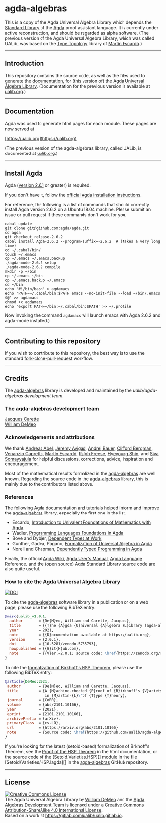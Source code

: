 # agda-algebras

This is a copy of the Agda Universal Algebra Library which depends the [Standard Library](https://github.com/agda/agda-stdlib) of the [Agda](https://wiki.portal.chalmers.se/agda/pmwiki.php) proof assistant language.
It is currently under active reconstruction, and should be regarded as alpha software.  (The previous version of the Agda Universal Algebra Library, which was called UALib, was based on the [Type Topology](https://github.com/martinescardo/TypeTopology) library of [Martín Escardó][].)

---------------------------

## Introduction

This repository contains the source code, as well as the files used to generate 
the [documentation](https://ualib.guthub.io/agda-algebras), for (this version of) the 
[Agda Universal Algebra Library](https://github.com/ualib/agda-algebras).  (Documentation for the previous version is available at [ualib.org](https://ualib.gitlab.io).)

-----------------------------

## Documentation

Agda was used to generate html pages for each module. These pages are now served at

[https://ualib.org](https://ualib.org)

(The previous version of the agda-algebras library, called UALib, is documented at [ualib.org](https://ualib.gitlab.io).)

----------------------------------

## Install Agda

Agda ([version 2.6.1](https://agda.readthedocs.io/en/v2.6.1/getting-started/installation.html) or greater) is required. 

If you don't have it, follow the [official Agda installation instructions](https://agda.readthedocs.io/en/v2.6.0/getting-started/installation.html).


For reference, the following is a list of commands that should correctly install Agda version 2.6.2 on a Ubuntu 18.04 machine. Please submit an issue or pull request if these commands don't work for you.

```
cabal update
git clone git@github.com:agda/agda.git
cd agda
git checkout release-2.6.2
cabal install Agda-2.6.2 --program-suffix=-2.6.2  # (takes a very long time)
cd ~/.cabal/bin/
touch ~/.emacs
cp ~/.emacs ~/.emacs.backup
./agda-mode-2.6.2 setup
./agda-mode-2.6.2 compile
mkdir -p ~/bin
cp ~/.emacs ~/bin
cp ~/.emacs.backup ~/.emacs
cd ~/bin
echo '#!/bin/bash' > agdamacs
echo 'PATH=~/.cabal/bin:$PATH emacs --no-init-file --load ~/bin/.emacs $@' >> agdamacs
chmod +x agdamacs
echo 'export PATH=~/bin:~/.cabal/bin:$PATH' >> ~/.profile
```

Now invoking the command `agdamacs` will launch emacs with Agda 2.6.2 and agda-mode installed.)

-----------------------------

## Contributing to this repository

If you wish to contribute to this repository, the best way is to use the
standard [fork-clone-pull-request](https://gist.github.com/Chaser324/ce0505fbed06b947d962)
workflow.

-------------------------------------

## Credits

The [agda-algebras][] library is developed and maintained by the *ualib/agda-algebras development team*.

### The agda-algebras development team

[Jacques Carette][]  
[William DeMeo][]  


### Acknowledgements and attributions

We thank [Andreas Abel][], [Jeremy Avigad][], [Andrej Bauer][], [Clifford Bergman][], [Venanzio Capretta][], [Martín Escardó][], [Ralph Freese][], [Hyeyoung Shin][], and [Siva Somayyajula][] for helpful discussions, corrections, advice, inspiration and encouragement.

Most of the mathematical results formalized in the [agda-algebras][] are well known. Regarding the source code in the [agda-algebras][] library, this is mainly due to the contributors listed above.

### References

The following Agda documentation and tutorials helped inform and improve the [agda-algebras][] library, especially the first one in the list.

* Escardo, [Introduction to Univalent Foundations of Mathematics with Agda][]
* Wadler, [Programming Languages Foundations in Agda][]
* Bove and Dybjer, [Dependent Types at Work][]
* Gunther, Gadea, Pagano, [Formalization of Universal Algebra in Agda][]
* Norell and Chapman, [Dependently Typed Programming in Agda][]

Finally, the official [Agda Wiki][], [Agda User's Manual][], [Agda Language Reference][], and the (open source) [Agda Standard Library][] source code are also quite useful.


### How to cite the Agda Universal Algebra Library

[![DOI](https://zenodo.org/badge/360493064.svg)](https://zenodo.org/badge/latestdoi/360493064)

To cite the [agda-algebras][] software library in a publication or on a web page, please use the following BibTeX entry:

```bibtex
@misc{ualib_v2.0.1,
  author       = {De{M}eo, William and Carette, Jacques},
  title        = {{T}he {A}gda {U}niversal {A}lgebra {L}ibrary (agda-algebras)},
  year         = 2021,
  note         = {{D}ocumentation available at https://ualib.org},
  version      = {2.0.1},
  doi          = {10.5281/zenodo.5765793},
  howpublished = {{G}it{H}ub.com},
  note         = {{V}er.~2.0.1; source code: \href{https://zenodo.org/record/5765793/files/ualib/agda-algebras-v.2.0.1.zip?download=1}{agda-algebras-v.2.0.1.zip}, {G}it{H}ub repo: \href{https://github.com/ualib/agda-algebras}{github.com/ualib/agda-algebras}},
}                  
```

To cite the [formalization of Birkhoff's HSP Theorem](https://ualib.org/Setoid.Varieties.HSP.html#proof-of-the-hsp-theorem), please use the following BibTeX entry:

```bibtex
@article{DeMeo:2021,
 author        = {De{M}eo, William and Carette, Jacques},
 title         = {A {M}achine-checked {P}roof of {B}irkhoff's {V}ariety {T}heorem
                  in {M}artin-{L}\"of {T}ype {T}heory}, 
 journal       = {CoRR},
 volume        = {abs/2101.10166},
 year          = {2021},
 eprint        = {2101.2101.10166},
 archivePrefix = {arXiv},
 primaryClass  = {cs.LO},
 url           = {https://arxiv.org/abs/2101.10166}
 note          = {Source code: \href{https://github.com/ualib/agda-algebras/blob/master/src/Demos/HSP.lagda}{https://github.com/ualib/agda-algebras/blob/master/src/Demos/HSP.lagda}}
}
```

If you're looking for the latest (setoid-based) formalization of Brkhoff's Theorem, see the [Proof of the HSP Theorem](https://ualib.org/Setoid.Varieties.HSP.html#proof-of-the-hsp-theorem) in the html documentation, or the source code of the [Setoid.Varieties.HSP][] module in the file [Setoid/Varieties/HSP.lagda][] in the [agda-algebras][] GitHub repository.

-------------------------------

## License

<a rel="license" href="http://creativecommons.org/licenses/by-sa/4.0/"><img
alt="Creative Commons License" style="border-width:0"
src="https://i.creativecommons.org/l/by-sa/4.0/88x31.png" /></a><br /><span
xmlns:dct="http://purl.org/dc/terms/" property="dct:title">The Agda Universal
Algebra Library</span> by <a xmlns:cc="http://creativecommons.org/ns#"
href="https://williamdemeo.gitlab.io/" property="cc:attributionName"
rel="cc:attributionURL">William DeMeo</a> and the [Agda Algebras Development Team](https://github.com/ualib/agda-algebras#the-agda-algebras-development-team) is licensed under a <a rel="license"
href="http://creativecommons.org/licenses/by-sa/4.0/">Creative Commons
Attribution-ShareAlike 4.0 International License</a>.<br />Based on a work at
<a xmlns:dct="http://purl.org/dc/terms/"
href="https://gitlab.com/ualib/ualib.gitlab.io"
rel="dct:source">https://gitlab.com/ualib/ualib.gitlab.io</a>.


<!-- ---------------- -->

<!-- **Author**. [William DeMeo](https://williamdemeo.gitlab.io) -->

<!-- **Affiliation**. [Department of Algebra](https://www.mff.cuni.cz/en/ka), [Charles University in Prague](https://cuni.cz/UKEN-1.html) -->



[Jeremy Avigad]: http://www.andrew.cmu.edu/user/avigad/
[Andreas Abel]: http://www.cse.chalmers.se/~abela/
[Andrej Bauer]: http://www.andrej.com/index.html
[Clifford Bergman]: https://orion.math.iastate.edu/cbergman/
[Cliff Bergman]: https://orion.math.iastate.edu/cbergman/
[Venanzio Capretta]: https://www.duplavis.com/venanzio/
[Jacques Carette]: http://www.cas.mcmaster.ca/~carette/
[William DeMeo]: https://williamdemeo.gitlab.io/
[Martín Escardó]: https://www.cs.bham.ac.uk/~mhe
[Ralph Freese]: https://math.hawaii.edu/~ralph/
[Bill Lampe]: https://math.hawaii.edu/wordpress/people/william/
[Miklós Maróti]: http://www.math.u-szeged.hu/~mmaroti/
[JB Nation]: http://www.math.hawaii.edu/~jb/
[Hyeyoung Shin]: https://hyeyoungshin.github.io/
[Siva Somayyajula]: http://www.cs.cmu.edu/~ssomayya/

[agda-algebras]: https://github.com/ualib/agda-algebras
[Introduction to Univalent Foundations of Mathematics with Agda]: https://www.cs.bham.ac.uk/~mhe/HoTT-UF-in-Agda-Lecture-Notes/index.html
[Programming Languages Foundations in Agda]: https://plfa.github.io/
[Dependent Types at Work]: http://www.cse.chalmers.se/~peterd/papers/DependentTypesAtWork.pdf
[Formalization of Universal Algebra in Agda]: http://www.sciencedirect.com/science/article/pii/S1571066118300768
[Dependently Typed Programming in Agda]: http://www.cse.chalmers.se/~ulfn/papers/afp08/tutorial.pdf
[Agda]: https://wiki.portal.chalmers.se/agda/pmwiki.php
[Agda Language Reference]: https://agda.readthedocs.io/en/v2.6.1.3/language
[Agda Standard Library]: https://agda.github.io/agda-stdlib/
[Agda Tools]: https://agda.readthedocs.io/en/v2.6.1.3/tools/
[Agda Tutorial]: https://people.inf.elte.hu/pgj/agda/tutorial/Index.html
[Agda User's Manual]: https://agda.readthedocs.io/en/v2.6.1.3/
[Agda Wiki]: https://wiki.portal.chalmers.se/agda/pmwiki.php
[agda2-mode]: https://agda.readthedocs.io/en/v2.6.1.3/tools/emacs-mode.html
[Algebraic Effects and Handlers]: https://www.cs.uoregon.edu/research/summerschool/summer18/topics.php#Bauer
[Bergman (2012)]: https://www.amazon.com/gp/product/1439851298/ref=as_li_tl?ie=UTF8&camp=1789&creative=9325&creativeASIN=1439851298&linkCode=as2&tag=typefunc-20&linkId=440725c9b1e60817d071c1167dff95fa
